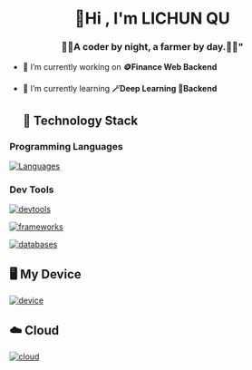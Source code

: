 <h1 align="center">👋Hi , I'm LICHUN QU
<h3 align="center">🧑‍💻A coder by night, a farmer by day.🧑‍🌾"</h3>

- 🔭 I’m currently working on **🪙Finance Web Backend**
- 🌱 I’m currently learning **🪄Deep Learning 🔩Backend**

  ## 📕 Technology Stack

### Programming Languages

[![Languages](https://skillicons.dev/icons?i=python,c,ts,cs,go,swift)](https://skillicons.dev)


### Dev Tools
[![devtools](https://skillicons.dev/icons?i=powershell,vim,vscode)](https://skillicons.dev)

[![frameworks](https://skillicons.dev/icons?i=dotnet,django,graphql,react,vue)](https://skillicons.dev)

[![databases](https://skillicons.dev/icons?i=sqlite,postgres)](https://skillicons.dev)

## 🖥 My Device

[![device](https://skillicons.dev/icons?i=windows,apple,raspberrypi,linux,arch,debian)](https://skillicons.dev)

## ☁️ Cloud

[![cloud](https://skillicons.dev/icons?i=cloudflare,aws,azure,googlecloud)](https://skillicons.dev)

<!---
qulc/qulc is a ✨ special ✨ repository because its `README.md` (this file) appears on your GitHub profile.
You can click the Preview link to take a look at your changes.
--->
